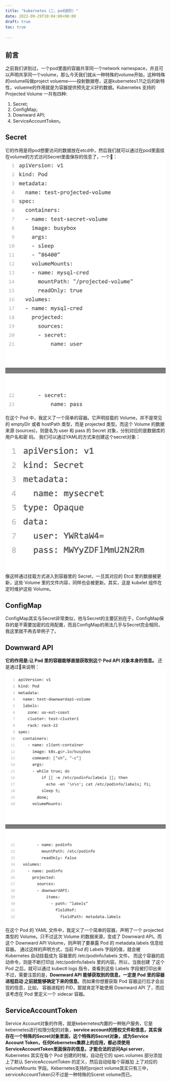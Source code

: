 ```yaml
---
title: "kubernetes（二、pod进阶）"
date: 2022-09-29T10:04:00+08:00
draft: true
toc: true

---
```

## 前言
之前我们讲到过，一个pod里面的容器共享同一个network namespace，并且可以声明共享同一个volume，那么今天我们就从一种特殊的volume开始，这种特殊的volume叫做project volueme——投射数据卷，这是kubernetes1.11之后的新特性，volueme的作用就是为容器提供预先定义好的数据。Kubernetes 支持的 Projected Volume 一共有四种:
1. Secret;
2. ConfigMap;
3. Downward API;
4. ServiceAccountToken。

## Secret
它的作用是将pod想要访问的数据放在etcd中，然后我们就可以通过在pod里面挂在volume的方式访问Secret里面保存的信息了，一个🌰：
![use_secret](../images/use_secret.png)
在这个 Pod 中，我定义了一个简单的容器。它声明挂载的 Volume，并不是常见的 emptyDir 或者 hostPath 类型，而是 projected 类型。而这个 Volume 的数据来源 (sources)，则是名为 user 和 pass 的 Secret 对象，分别对应的是数据库的用户名和密 码。
我们可以通过YAML的方式来创建这个secret对象：
![create_secret](../images/create_secret.jpg)
像这样通过挂载方式进入到容器里的 Secret，一旦其对应的 Etcd 里的数据被更新，这些 Volume 里的文件内容，同样也会被更新。其实，这是 kubelet 组件在定时维护这些 Volume。

## ConfigMap
ConfigMap其实与Secret非常类似，他与Secret的主要区别在于，ConfigMap保存的是不需要加密的应用配置，而且ConfigMap的用法几乎与Secret完全相同，我这里就不再去举例子了。

## Downward API
**它的作用是:让 Pod 里的容器能够直接获取到这个 Pod API 对象本身的信息。**
还是通过🌰来说明：
![downward_api](../images/downward_api.jpg)
在这个 Pod 的 YAML 文件中，我定义了一个简单的容器，声明了一个 projected 类型的 Volume。只不过这次 Volume 的数据来源，变成了 Downward API。而这个 Downward API Volume，则声明了要暴露 Pod 的 metadata.labels 信息给容器。
通过这样的声明方式，当前 Pod 的 Labels 字段的值，就会被 Kubernetes 自动挂载成为 容器里的 /etc/podinfo/labels 文件。
而这个容器的启动命令，则是不断打印出 /etc/podinfo/labels 里的内容。所以，当我创建 了这个 Pod 之后，就可以通过 kubectl logs 指令，查看到这些 Labels 字段被打印出来
不过，需要注意的是，**Downward API 能够获取到的信息，一定是 Pod 里的容器进程启动 之前就能够确定下来的信息**。而如果你想要获取 Pod 容器运行后才会出现的信息，比如， 容器进程的 PID，那就肯定不能使用 Downward API 了，而应该考虑在 Pod 里定义一个 sidecar 容器。

## ServiceAccountToken
Service Account对象的作用，就是kebernetes内置的一种账户服务，它是kebernetes进行权限分配的对象，**service account的授权文件和信息，其实保存在一个特殊的Secret对象里面，这个特殊的Secret对象，成为Service Account Token，任何Kebernetes集群上的应用，都必须使用ServiceAccountToken里面保存的信息，才能合法的访问Api server**，Kubernetes 其实在每个 Pod 创建的时候，自动在它的 spec.volumes 部分添加上了默认 ServiceAccountToken 的定义，然后自动给每个容器加 上了对应的 volumeMounts 字段。Kebernetes支持的project volume其实只有三中，serviceAccountToken只不过是一种特殊的Sceret volume而已。
